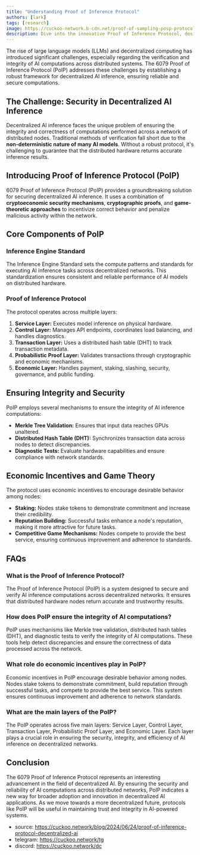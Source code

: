 ```yaml
---
title: "Understanding Proof of Inference Protocol"
authors: [lark]
tags: [research]
image: https://cuckoo-network.b-cdn.net/proof-of-sampling-posp-protocol-decentralized-ai.webp
description: Dive into the innovative Proof of Inference Protocol, designed to secure and verify AI inference on decentralized networks. Learn how this protocol addresses the unique challenges of distributed AI compute.
---
```


The rise of large language models (LLMs) and decentralized computing has introduced significant challenges, especially regarding the verification and integrity of AI computations across distributed systems. The 6079 Proof of Inference Protocol (PoIP) addresses these challenges by establishing a robust framework for decentralized AI inference, ensuring reliable and secure computations.

## The Challenge: Security in Decentralized AI Inference

Decentralized AI inference faces the unique problem of ensuring the integrity and correctness of computations performed across a network of distributed nodes. Traditional methods of verification fall short due to the **non-deterministic nature of many AI models**. Without a robust protocol, it's challenging to guarantee that the distributed hardware returns accurate inference results.

## Introducing Proof of Inference Protocol (PoIP)

6079 Proof of Inference Protocol (PoIP) provides a groundbreaking solution for securing decentralized AI inference. It uses a combination of **cryptoeconomic security mechanisms**, **cryptographic proofs**, and **game-theoretic approaches** to incentivize correct behavior and penalize malicious activity within the network.

## Core Components of PoIP

### Inference Engine Standard

The Inference Engine Standard sets the compute patterns and standards for executing AI inference tasks across decentralized networks. This standardization ensures consistent and reliable performance of AI models on distributed hardware.

### Proof of Inference Protocol

The protocol operates across multiple layers:
1. **Service Layer:** Executes model inference on physical hardware.
2. **Control Layer:** Manages API endpoints, coordinates load balancing, and handles diagnostics.
3. **Transaction Layer:** Uses a distributed hash table (DHT) to track transaction metadata.
4. **Probabilistic Proof Layer:** Validates transactions through cryptographic and economic mechanisms.
5. **Economic Layer:** Handles payment, staking, slashing, security, governance, and public funding.

## Ensuring Integrity and Security

PoIP employs several mechanisms to ensure the integrity of AI inference computations:
- **Merkle Tree Validation:** Ensures that input data reaches GPUs unaltered.
- **Distributed Hash Table (DHT):** Synchronizes transaction data across nodes to detect discrepancies.
- **Diagnostic Tests:** Evaluate hardware capabilities and ensure compliance with network standards.

## Economic Incentives and Game Theory

The protocol uses economic incentives to encourage desirable behavior among nodes:
- **Staking:** Nodes stake tokens to demonstrate commitment and increase their credibility.
- **Reputation Building:** Successful tasks enhance a node's reputation, making it more attractive for future tasks.
- **Competitive Game Mechanisms:** Nodes compete to provide the best service, ensuring continuous improvement and adherence to standards.

## FAQs

### What is the Proof of Inference Protocol?

The Proof of Inference Protocol (PoIP) is a system designed to secure and verify AI inference computations across decentralized networks. It ensures that distributed hardware nodes return accurate and trustworthy results.

### How does PoIP ensure the integrity of AI computations?

PoIP uses mechanisms like Merkle tree validation, distributed hash tables (DHT), and diagnostic tests to verify the integrity of AI computations. These tools help detect discrepancies and ensure the correctness of data processed across the network.

### What role do economic incentives play in PoIP?

Economic incentives in PoIP encourage desirable behavior among nodes. Nodes stake tokens to demonstrate commitment, build reputation through successful tasks, and compete to provide the best service. This system ensures continuous improvement and adherence to network standards.

### What are the main layers of the PoIP?

The PoIP operates across five main layers: Service Layer, Control Layer, Transaction Layer, Probabilistic Proof Layer, and Economic Layer. Each layer plays a crucial role in ensuring the security, integrity, and efficiency of AI inference on decentralized networks.

## Conclusion

The 6079 Proof of Inference Protocol represents an interesting advancement in the field of decentralized AI. By ensuring the security and reliability of AI computations across distributed networks, PoIP indicates a new way for broader adoption and innovation in decentralized AI applications. As we move towards a more decentralized future, protocols like PoIP will be useful in maintaining trust and integrity in AI-powered systems.

- source: https://cuckoo.network/blog/2024/06/24/proof-of-inference-protocol-decentralized-ai
- telegram: https://cuckoo.network/tg
- discord: https://cuckoo.network/dc


